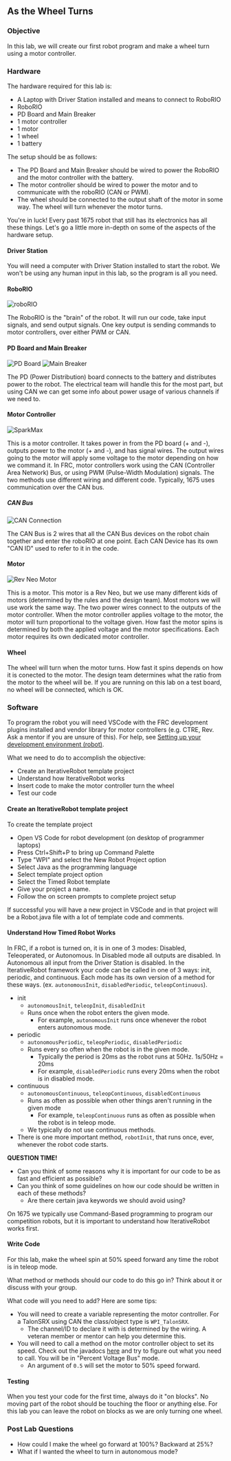 ## As the Wheel Turns

### Objective

In this lab, we will create our first robot program and make a wheel turn using a motor controller.

### Hardware

The hardware required for this lab is:

* A Laptop with Driver Station installed and means to connect to RoboRIO
* RoboRIO
* PD Board and Main Breaker
* 1 motor controller
* 1 motor
* 1 wheel
* 1 battery

The setup should be as follows:

* The PD Board and Main Breaker should be wired to power the RoboRIO and the motor controller with the battery.
* The motor controller should be wired to power the motor and to communicate with the roboRIO (CAN or PWM).
* The wheel should be connected to the output shaft of the motor in some way. The wheel will turn whenever the motor turns.

You're in luck! Every past 1675 robot that still has its electronics has all these things. 
Let's go a little more in-depth on some of the aspects of the hardware setup.

#### Driver Station

You will need a computer with Driver Station installed to start the robot. We won't be using any human input in this lab, so the program is all you need.

#### RoboRIO

![roboRIO](https://andymark-weblinc.netdna-ssl.com/product_images/ni-roborio/5cd03254fe93c67e8e620dea/zoom.jpg?c=1557148244)

The RoboRIO is the "brain" of the robot. It will run our code, take input signals, and send output signals.
One key output is sending commands to motor controllers, over either PWM or CAN.

#### PD Board and Main Breaker

![PD Board](https://media.screensteps.com/image_assets/assets/000/289/904/original/47968888-bef1-41ab-b81e-35e33bdd749c.png)
![Main Breaker](https://media.screensteps.com/image_assets/assets/000/289/920/original/3A6C33C3-2EB6-4689-837C-F117C800F6F0.png)

The PD (Power Distribution) board connects to the battery and distributes power to the robot. 
The electrical team will handle this for the most part, but using CAN we can get some info about power usage of various channels if we need to.

#### Motor Controller

![SparkMax](https://media.screensteps.com/image_assets/assets/002/146/978/original/MAX_HERO__64533.1542227940.png)

This is a motor controller. It takes power in from the PD board (+ and -), outputs power to the motor (+ and -), and has signal wires.
The output wires going to the motor will apply some voltage to the motor depending on how we command it.
In FRC, motor controllers work using the CAN (Controller Area Network) Bus, or using PWM (Pulse-Width Modulation) signals.
The two methods use different wiring and different code.
Typically, 1675 uses communication over the CAN bus.

##### CAN Bus

![CAN Connection](https://wpilib.screenstepslive.com/s/currentCS/m/cs_hardware/l/144971/show_image?image_id=1189971)

The CAN Bus is 2 wires that all the CAN Bus devices on the robot chain together and enter the roboRIO at one point.
Each CAN Device has its own "CAN ID" used to refer to it in the code.

#### Motor

![Rev Neo Motor](https://cdn11.bigcommerce.com/s-t3eo8vwp22/images/stencil/1280x1280/products/361/1214/NEO_SIDE__21071.1542226264.png?c=2&imbypass=on)

This is a motor. This motor is a Rev Neo, but we use many different kids of motors (determined by the rules and the design team).
Most motors we will use work the same way. The two power wires connect to the outputs of the motor controller.
When the motor controller applies voltage to the motor, the motor will turn proportional to the voltage given.
How fast the motor spins is determined by both the applied voltage and the motor specifications.
Each motor requires its own dedicated motor controller.

#### Wheel

The wheel will turn when the motor turns. How fast it spins depends on how it is conected to the motor. 
The design team determines what the ratio from the motor to the wheel will be. If you are running on this lab on a test board, no wheel will be connected, which is OK.

### Software

To program the robot you will need VSCode with the FRC development plugins installed and vendor library for motor controllers (e.g. CTRE, Rev. Ask a mentor if you are unsure of this). For help, see [Setting up your development environment (robot)](../basics/robot-dev-setup.md).

What we need to do to accomplish the objective:

* Create an IterativeRobot template project
* Understand how IterativeRobot works
* Insert code to make the motor controller turn the wheel
* Test our code

#### Create an IterativeRobot template project

To create the template project

* Open VS Code for robot development (on desktop of programmer laptops) 
* Press Ctrl+Shift+P to bring up Command Palette
* Type "WPI" and select the New Robot Project option
* Select Java as the programming language
* Select template project option
* Select the Timed Robot template
* Give your project a name.
* Follow the on screen prompts to complete project setup

If successful you will have a new project in VSCode and in that project will be a Robot.java file with a lot of template code and comments.

#### Understand How Timed Robot Works

In FRC, if a robot is turned on, it is in one of 3 modes: Disabled, Teleoperated, or Autonomous. In Disabled mode all outputs are disabled. In Autonomous all input from the Driver Station is disabled. In the IterativeRobot framework your code can be called in one of 3 ways: init, periodic, and continuous. Each mode has its own version of a method for these ways. (ex. `autonomousInit`, `disabledPeriodic`, `teleopContinuous`).

* init
  * `autonomousInit`, `teleopInit`, `disabledInit`
  * Runs once when the robot enters the given mode.
    * For example, `autonomousInit` runs once whenever the robot enters autonomous mode.
* periodic
  * `autonomousPeriodic`, `teleopPeriodic`, `disabledPeriodic`
  * Runs every so often when the robot is in the given mode.
    * Typically the period is 20ms as the robot runs at 50Hz. 1s/50Hz = 20ms
    * For example, `disabledPeriodic` runs every 20ms when the robot is in disabled mode.
* continuous
  * `autonomousContinuous`, `teleopContinuous`, `disabledContinuous`
  * Runs as often as possible when other things aren't running in the given mode
    * For example, `teleopContinuous` runs as often as possible when the robot is in teleop mode.
  * We typically do not use continuous methods.
* There is one more important method, `robotInit`, that runs once, ever, whenever the robot code starts.

**QUESTION TIME!** 
* Can you think of some reasons why it is important for our code to be as fast and efficient as possible?
* Can you think of some guidelines on how our code should be written in each of these methods?
  * Are there certain java keywords we should avoid using?
  
On 1675 we typically use Command-Based programming to program our competition robots, but it is important to understand how IterativeRobot works first.

#### Write Code

For this lab, make the wheel spin at 50% speed forward any time the robot is in teleop mode.

What method or methods should our code to do this go in? Think about it or discuss with your group.

What code will you need to add? Here are some tips:

* You will need to create a variable representing the motor controller. For a TalonSRX using CAN the class/object type is `WPI_TalonSRX`.
  * The channel/ID to declare it with is determined by the wiring. A veteran member or mentor can help you determine this.
* You will need to call a method on the motor controller object to set its speed. Check out the javadocs [here](http://www.ctr-electronics.com/downloads/api/java/html/index.html) and try to figure out what you need to call. You will be in "Percent Voltage Bus" mode.
  * An argument of `0.5` will set the motor to 50% speed forward.
  
#### Testing

When you test your code for the first time, always do it "on blocks". No moving part of the robot should be touching the floor or anything else. For this lab you can leave the robot on blocks as we are only turning one wheel.

### Post Lab Questions

* How could I make the wheel go forward at 100%? Backward at 25%?
* What if I wanted the wheel to turn in autonomous mode?

